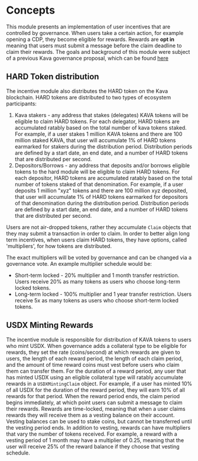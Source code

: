 <!--
order: 1
-->

# Concepts

This module presents an implementation of user incentives that are controlled by governance. When users take a certain action, for example opening a CDP, they become eligible for rewards. Rewards are __opt in__ meaning that users must submit a message before the claim deadline to claim their rewards. The goals and background of this module were subject of a previous Kava governance proposal, which can be found [here](https://ipfs.io/ipfs/QmSYedssC3nyQacDJmNcREtgmTPyaMx2JX7RNkMdAVkdkr/user-growth-fund-proposal.pdf)

## HARD Token distribution

The incentive module also distributes the HARD token on the Kava blockchain. HARD tokens are distributed to two types of ecosystem participants:

1. Kava stakers - any address that stakes (delegates) KAVA tokens will be eligible to claim HARD tokens. For each delegator, HARD tokens are accumulated ratably based on the total number of kava tokens staked. For example, if a user stakes 1 million KAVA tokens and there are 100 million staked KAVA, that user will accumulate 1% of HARD tokens earmarked for stakers during the distribution period. Distribution periods are defined by a start date, an end date, and a number of HARD tokens that are distributed per second.
2. Depositors/Borrows - any address that deposits and/or borrows eligible tokens to the hard module will be eligible to claim HARD tokens. For each depositor, HARD tokens are accumulated ratably based on the total number of tokens staked of that denomination. For example, if a user deposits 1 million "xyz" tokens and there are 100 million xyz deposited, that user will accumulate 1% of HARD tokens earmarked for depositors of that denomination during the distribution period. Distribution periods are defined by a start date, an end date, and a number of HARD tokens that are distributed per second.

Users are not air-dropped tokens, rather they accumulate `Claim` objects that they may submit a transaction in order to claim. In order to better align long term incentives, when users claim HARD tokens, they have options, called 'multipliers', for how tokens are distributed.

The exact multipliers will be voted by governance and can be changed via a governance vote. An example multiplier schedule would be:

- Short-term locked - 20% multiplier and 1 month transfer restriction. Users receive 20% as many tokens as users who choose long-term locked tokens.
- Long-term locked - 100% multiplier and 1 year transfer restriction. Users receive 5x as many tokens as users who choose short-term locked tokens.

## USDX Minting Rewards

The incentive module is responsible for distribution of KAVA tokens to users who mint USDX. When governance adds a collateral type to be eligible for rewards, they set the rate (coins/second) at which rewards are given to users, the length of each reward period, the length of each claim period, and the amount of time reward coins must vest before users who claim them can transfer them. For the duration of a reward period, any user that has minted USDX using an eligible collateral type will ratably accumulate rewards in a `USDXMintingClaim` object. For example, if a user has minted 10% of all USDX for the duration of the reward period, they will earn 10% of all rewards for that period. When the reward period ends, the claim period begins immediately, at which point users can submit a message to claim their rewards. Rewards are time-locked, meaning that when a user claims rewards they will receive them as a vesting balance on their account. Vesting balances can be used to stake coins, but cannot be transferred until the vesting period ends. In addition to vesting, rewards can have multipliers that vary the number of tokens received. For example, a reward with a vesting period of 1 month may have a multiplier of 0.25, meaning that the user will receive 25% of the reward balance if they choose that vesting schedule.
